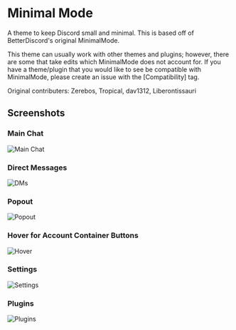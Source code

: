 # Minimal Mode

A theme to keep Discord small and minimal. This is based off of BetterDiscord's original MinimalMode.

This theme can usually work with other themes and plugins; however, there are some that take edits which MinimalMode does not account for. If you have a theme/plugin that you would like to see be compatible with MinimalMode, please create an issue with the \[Compatibility\] tag.

Original contributers: Zerebos, Tropical, dav1312, Liberontissauri

## Screenshots

### Main Chat

![Main Chat](https://i.imgur.com/Yhp7KWW.png)

### Direct Messages

![DMs](https://i.imgur.com/73OWtTC.png)

### Popout

![Popout](https://i.imgur.com/tfWWlzq.png)

### Hover for Account Container Buttons

![Hover](https://i.imgur.com/idfy2nT.png)

### Settings

![Settings](https://i.imgur.com/ZnGhseg.png)

### Plugins

![Plugins](https://i.imgur.com/JU5y40e.png)
